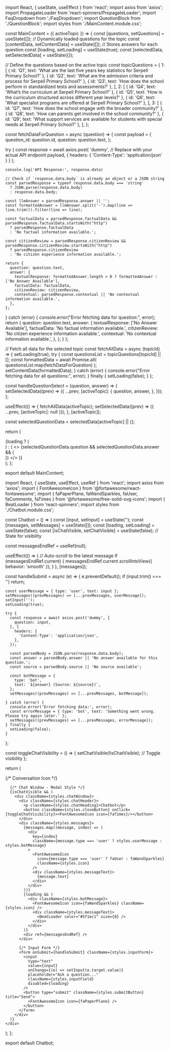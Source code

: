import React, { useState, useEffect } from 'react';
import axios from 'axios';
import PropagateLoader from 'react-spinners/PropagateLoader';
import FaqDropdown from './FaqDropdown';
import QuestionBlock from './QuestionBlock';
import styles from './MainContent.module.css';

const MainContent = ({ activeTopic }) => {
  const [questions, setQuestions] = useState([]); // Dynamically loaded questions for the topic
  const [contentData, setContentData] = useState([]); // Stores answers for each question
  const [loading, setLoading] = useState(true);
  const [selectedData, setSelectedData] = useState({});

  // Define the questions based on the active topic
  const topicQuestions = {
    1: [
      { id: 'Q1', text: 'What are the last five years key statistics for Serpell Primary School?' },
      { id: 'Q2', text: 'What are the admission criteria and process for Serpell Primary School?' },
      { id: 'Q3', text: 'How does the school perform in standardized tests and assessments?' },
    ],
    2: [
      { id: 'Q4', text: 'What’s the curriculum at Serpell Primary School?' },
      { id: 'Q5', text: 'How is the curriculum structured across different year levels?' },
      { id: 'Q6', text: 'What specialist programs are offered at Serpell Primary School?' },
    ],
    3: [
      { id: 'Q7', text: 'How does the school engage with the broader community?' },
      { id: 'Q8', text: 'How can parents get involved in the school community?' },
      { id: 'Q9', text: 'What support services are available for students with special needs at Serpell Primary School?' },
    ],
  };

 
  
const fetchDataForQuestion = async (question) => {
  const payload = {
    question_id: question.id,
    question: question.text,
  };

  try {
    const response = await axios.post(
      'dummy', // Replace with your actual API endpoint
      payload,
      { headers: { 'Content-Type': 'application/json' } }
    );
    
    console.log('API Response:', response.data)

    // Check if `response.data.body` is already an object or a JSON string
    const parsedResponse = typeof response.data.body === 'string'
      ? JSON.parse(response.data.body)
      : response.data.body;

    const llmAnswer = parsedResponse.answer || '';
    const formattedAnswer = llmAnswer.split('-').map(line => line.trim()).filter(line => line);

    const factualData = parsedResponse.factualData && parsedResponse.factualData.startsWith("http")
      ? parsedResponse.factualData
      : 'No factual information available.';

    const citizenReview = parsedResponse.citizenReview && parsedResponse.citizenReview.startsWith("http")
      ? parsedResponse.citizenReview
      : 'No citizen experience information available.';

    return {
      question: question.text,
      answer: {
        textualResponse: formattedAnswer.length > 0 ? formattedAnswer : ['No Answer Available'],
        factualData: factualData,
        citizenReview: citizenReview,
        contextual: parsedResponse.contextual || 'No contextual information available.',
      },
    };
  } catch (error) {
    console.error("Error fetching data for question:", error);
    return {
      question: question.text,
      answer: {
        textualResponse: ['No Answer Available'],
        factualData: 'No factual information available.',
        citizenReview: 'No citizen experience information available.',
        contextual: 'No contextual information available.',
      },
    };
  }
};


  // Fetch all data for the selected topic
  const fetchAllData = async (topicId) => {
    setLoading(true);
    try {
      const questionsList = topicQuestions[topicId] || [];
      const formattedData = await Promise.all(
        questionsList.map(fetchDataForQuestion)
      );
      setContentData(formattedData);
    } catch (error) {
      console.error("Error fetching data for all questions:", error);
    } finally {
      setLoading(false);
    }
  };

  const handleQuestionSelect = (question, answer) => {
    setSelectedData((prev) => ({
      ...prev,
      [activeTopic]: {
        question,
        answer,
      },
    }));
  };

  useEffect(() => {
    fetchAllData(activeTopic);
    setSelectedData((prev) => ({ ...prev, [activeTopic]: null }));
  }, [activeTopic]);

  const selectedQuestionData = selectedData[activeTopic] || {};

  return (
    <div className={styles.mainContent}>
      {loading ? (
        <div className={styles.loaderWrapper}>
          <PropagateLoader color="rgb(15, 95, 220)" loading={loading} size={22} />
        </div>
      ) : (
        <>
          <FaqDropdown
            contentData={contentData}
            onQuestionSelect={handleQuestionSelect}
            selectedQuestion={selectedQuestionData.question}
            selectedAnswer={selectedQuestionData.answer}
          />
          {selectedQuestionData.question && selectedQuestionData.answer && (
            <div className={styles.selectedQuestionBlock}>
              <QuestionBlock
                question={selectedQuestionData.question}
                answerData={selectedQuestionData.answer}
              />
            </div>
          )}
        </>
      )}
    </div>
  );
};

export default MainContent;




import React, { useState, useEffect, useRef } from 'react';
import axios from 'axios';
import { FontAwesomeIcon } from '@fortawesome/react-fontawesome';
import { faPaperPlane, faWandSparkles, faUser, faComments, faTimes } from '@fortawesome/free-solid-svg-icons';
import { BeatLoader } from 'react-spinners';
import styles from './Chatbot.module.css';

const Chatbot = () => {
  const [input, setInput] = useState('');
  const [messages, setMessages] = useState([]);
  const [loading, setLoading] = useState(false);
  const [isChatVisible, setChatVisible] = useState(false); // State for visibility

  const messagesEndRef = useRef(null);

  useEffect(() => {
    // Auto-scroll to the latest message
    if (messagesEndRef.current) {
      messagesEndRef.current.scrollIntoView({ behavior: 'smooth' });
    }
  }, [messages]);

  const handleSubmit = async (e) => {
    e.preventDefault();
    if (input.trim() === '') return;

    const userMessage = { type: 'user', text: input };
    setMessages((prevMessages) => [...prevMessages, userMessage]);
    setInput('');
    setLoading(true);

    try {
      const response = await axios.post('dummy', {
        question: input,
      }, {
        headers: {
          'Content-Type': 'application/json',
        },
      });

      const parsedBody = JSON.parse(response.data.body);
      const answer = parsedBody.answer || 'No answer available for this question.';
      const source = parsedBody.source || 'No source available';

      const botMessage = {
        type: 'bot',
        text: `${answer} (Source: ${source})`,
      };
      setMessages((prevMessages) => [...prevMessages, botMessage]);

    } catch (error) {
      console.error('Error fetching data:', error);
      const errorMessage = { type: 'bot', text: 'Something went wrong. Please try again later.' };
      setMessages((prevMessages) => [...prevMessages, errorMessage]);
    } finally {
      setLoading(false);
    }
  };

  const toggleChatVisibility = () => {
    setChatVisible(!isChatVisible); // Toggle visibility
  };

  return (
    <div className={styles.chatContainer}>
      {/* Conversation Icon */}
      <div className={styles.iconContainer} onClick={toggleChatVisibility}>
        <FontAwesomeIcon icon={faComments} className={styles.conversationIcon} />
      </div>

      {/* Chat Window - Modal Style */}
      {isChatVisible && (
        <div className={styles.chatWindow}>
          <div className={styles.chatHeader}>
            <p className={styles.chatHeading}>Chatbot</p>
            <button className={styles.closeButton} onClick={toggleChatVisibility}><FontAwesomeIcon icon={faTimes}/></button>
          </div>
          <div className={styles.messages}>
            {messages.map((message, index) => (
              <div
                key={index}
                className={message.type === 'user' ? styles.userMessage : styles.botMessage}
              >
                <FontAwesomeIcon
                  icon={message.type === 'user' ? faUser : faWandSparkles}
                  className={styles.icon}
                />
                <div className={styles.messageText}>
                  {message.text}
                </div>
              </div>
            ))}
            {loading && (
              <div className={styles.botMessage}>
                <FontAwesomeIcon icon={faWandSparkles} className={styles.icon} />
                <div className={styles.messageText}>
                  <BeatLoader color="#5f1ec1" size={8} />
                </div>
              </div>
            )}
            <div ref={messagesEndRef} />
          </div>

          {/* Input Form */}
          <form onSubmit={handleSubmit} className={styles.inputForm}>
            <input
              type="text"
              value={input}
              onChange={(e) => setInput(e.target.value)}
              placeholder="Ask a question..."
              className={styles.inputField}
              disabled={loading}
            />
            <button type="submit" className={styles.submitButton} title="Send">
              <FontAwesomeIcon icon={faPaperPlane} />
            </button>
          </form>
        </div>
      )}
    </div>
  );
};

export default Chatbot;
